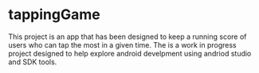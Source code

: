 # tappingGame
This project is an app that has been designed to keep a running score of users who can tap the most in a given time.
The is a work in progress project designed to help explore android develpment using andriod studio and SDK tools.
